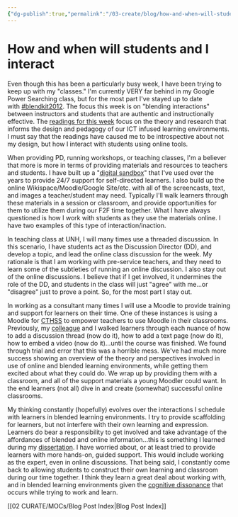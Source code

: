 ```yaml
---
{"dg-publish":true,"permalink":"/03-create/blog/how-and-when-will-students-and-i-interact/","title":"How and when will students and I interact","tags":["edtech","new-literacies","technology"]}
---
```


# How and when will students and I interact

Even though this has been a particularly busy week, I have been trying to keep up with my "classes." I'm currently VERY far behind in my Google Power Searching class, but for the most part I've stayed up to date with [#blendkit2012](http://blended.online.ucf.edu/blendkit-course/). The focus this week is on "blending interactions" between instructors and students that are authentic and instructionally effective. The [readings for this week](http://blended.online.ucf.edu/blendkit-course-blendkit-reader-chapter-2/) focus on the theory and research that informs the design and pedagogy of our ICT infused learning environments. I must say that the readings have caused me to be introspective about not my design, but how I interact with students using online tools.

When providing PD, running workshops, or teaching classes, I'm a believer that more is more in terms of providing materials and resources to teachers and students. I have built up a "[digital sandbox](https://sites.google.com/site/wiobyrne/)" that I've used over the years to provide 24/7 support for self-directed learners. I also build up the online Wikispace/Moodle/Google Site/etc. with all of the screencasts, text, and images a teacher/student may need. Typically I'll walk learners through these materials in a session or classroom, and provide opportunities for them to utilize them during our F2F time together. What I have always questioned is how I work with students as they use the materials online. I have two examples of this type of interaction/inaction.

In teaching class at UNH, I will many times use a threaded discussion. In this scenario, I have students act as the Discussion Director (DD), and develop a topic, and lead the online class discussion for the week. My rationale is that I am working with pre-service teachers, and they need to learn some of the subtleties of running an online discussion. I also stay out of the online discussions. I believe that if I get involved, it undermines the role of the DD, and students in the class will just "agree" with me...or "disagree" just to prove a point. So, for the most part I stay out.

In working as a consultant many times I will use a Moodle to provide training and support for learners on their time. One of these instances is using a Moodle for [CTHSS](http://www.cttech.org/) to empower teachers to use Moodle in their classrooms. Previously, my [colleague](http://jgregmcverry.blogspot.com/) and I walked learners through each nuance of how to add a discussion thread (now do it), how to add a text page (now do it), how to embed a video (now do it)...until the course was finished. We found through trial and error that this was a horrible mess. We've had much more success showing an overview of the theory and perspectives involved in use of online and blended learning environments, while getting them excited about what they could do. We wrap up by providing them with a classroom, and all of the support materials a young Moodler could want. In the end learners (not all) dive in and create (somewhat) successful online classrooms.

My thinking constantly (hopefully) evolves over the interactions I schedule with learners in blended learning environments. I try to provide scaffolding for learners, but not interfere with their own learning and expression. Learners do bear a responsibility to get involved and take advantage of the affordances of blended and online information...this is something I learned during my [dissertation](http://www.scribd.com/doc/107186776/Facilitating-Critical-Evaluation-Skills-through-Content-Creation-Empowering-Adolescents-as-Readers-and-Writers-of-Online-Information). I have worried about, or at least tried to provide learners with more hands-on, guided support. This would include working as the expert, even in online discussions. That being said, I constantly come back to allowing students to construct their own learning and classroom during our time together. I think they learn a great deal about working with, and in blended learning environments given the [cognitive dissonance](http://en.wikipedia.org/wiki/Cognitive_dissonance) that occurs while trying to work and learn.

[[02 CURATE/MOCs/Blog Post Index\|Blog Post Index]]